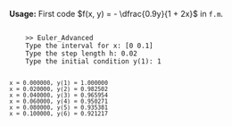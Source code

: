 **Usage:**
First code $f(x, y) = - \dfrac{0.9y}{1 + 2x}$ in <code>f.m</code>.

<code>
    >> Euler_Advanced
    Type the interval for x: [0 0.1]
    Type the step length h: 0.02
    Type the initial condition y(1): 1
    
    x = 0.000000, y(1) = 1.000000
    x = 0.020000, y(2) = 0.982502
    x = 0.040000, y(3) = 0.965954
    x = 0.060000, y(4) = 0.950271
    x = 0.080000, y(5) = 0.935381
    x = 0.100000, y(6) = 0.921217
</code>